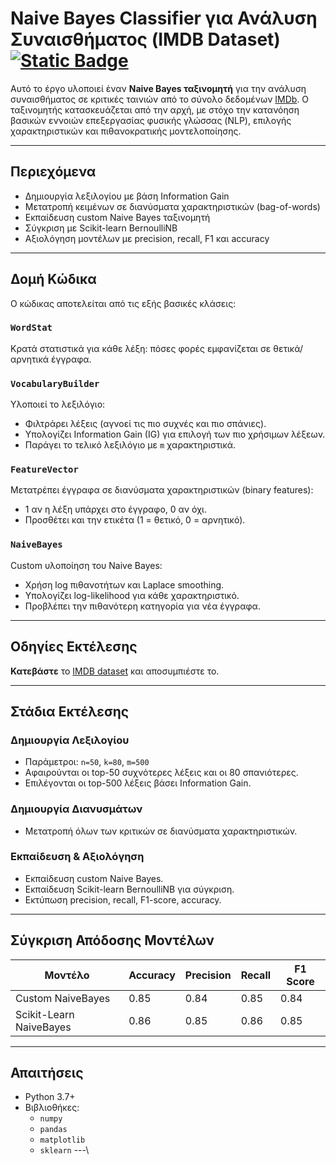 
# Naive Bayes Classifier για Ανάλυση Συναισθήματος (IMDB Dataset) [![Static Badge](https://img.shields.io/badge/English-orange)](README.en.md)

Αυτό το έργο υλοποιεί έναν **Naive Bayes ταξινομητή** για την ανάλυση συναισθήματος σε κριτικές ταινιών από το σύνολο δεδομένων [IMDb](https://ai.stanford.edu/~amaas/data/sentiment/). Ο ταξινομητής κατασκευάζεται από την αρχή, με στόχο την κατανόηση βασικών εννοιών επεξεργασίας φυσικής γλώσσας (NLP), επιλογής χαρακτηριστικών και πιθανοκρατικής μοντελοποίησης.

---

## Περιεχόμενα

- Δημιουργία λεξιλογίου με βάση Information Gain
- Μετατροπή κειμένων σε διανύσματα χαρακτηριστικών (bag-of-words)
- Εκπαίδευση custom Naive Bayes ταξινομητή
- Σύγκριση με Scikit-learn BernoulliNB
- Αξιολόγηση μοντέλων με precision, recall, F1 και accuracy

---

## Δομή Κώδικα

Ο κώδικας αποτελείται από τις εξής βασικές κλάσεις:

### `WordStat`
Κρατά στατιστικά για κάθε λέξη: πόσες φορές εμφανίζεται σε θετικά/αρνητικά έγγραφα.

### `VocabularyBuilder`
Υλοποιεί το λεξιλόγιο:
- Φιλτράρει λέξεις (αγνοεί τις πιο συχνές και πιο σπάνιες).
- Υπολογίζει Information Gain (IG) για επιλογή των πιο χρήσιμων λέξεων.
- Παράγει το τελικό λεξιλόγιο με `m` χαρακτηριστικά.

### `FeatureVector`
Μετατρέπει έγγραφα σε διανύσματα χαρακτηριστικών (binary features):
- 1 αν η λέξη υπάρχει στο έγγραφο, 0 αν όχι.
- Προσθέτει και την ετικέτα (1 = θετικό, 0 = αρνητικό).

### `NaiveBayes`
Custom υλοποίηση του Naive Bayes:
- Χρήση log πιθανοτήτων και Laplace smoothing.
- Υπολογίζει log-likelihood για κάθε χαρακτηριστικό.
- Προβλέπει την πιθανότερη κατηγορία για νέα έγγραφα.

---

##  Οδηγίες Εκτέλεσης
 **Κατεβάστε** το [IMDB dataset](https://ai.stanford.edu/~amaas/data/sentiment/) και αποσυμπιέστε το.

---

## Στάδια Εκτέλεσης

### Δημιουργία Λεξιλογίου
- Παράμετροι: `n=50`, `k=80`, `m=500`
- Αφαιρούνται οι top-50 συχνότερες λέξεις και οι 80 σπανιότερες.
- Επιλέγονται οι top-500 λέξεις βάσει Information Gain.

### Δημιουργία Διανυσμάτων
- Μετατροπή όλων των κριτικών σε διανύσματα χαρακτηριστικών.

### Εκπαίδευση & Αξιολόγηση
- Εκπαίδευση custom Naive Bayes.
- Εκπαίδευση Scikit-learn BernoulliNB για σύγκριση.
- Εκτύπωση precision, recall, F1-score, accuracy.

---

## Σύγκριση Απόδοσης Μοντέλων

| Μοντέλο                     | Accuracy | Precision | Recall | F1 Score |
|----------------------------|----------|-----------|--------|----------|
| Custom NaiveBayes          | 0.85     | 0.84      | 0.85   | 0.84     |
| Scikit-Learn NaiveBayes    | 0.86     | 0.85      | 0.86   | 0.85     |

---

## Απαιτήσεις

- Python 3.7+
- Βιβλιοθήκες:
    - `numpy`
    - `pandas`
    - `matplotlib`
    - `sklearn`
---\\
